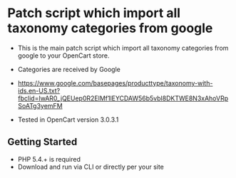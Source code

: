 # Patch script which import all taxonomy categories from google

- This is the main patch script which import all taxonomy categories from google to your OpenCart store. 

- Categories are received by Google 
- https://www.google.com/basepages/producttype/taxonomy-with-ids.en-US.txt?fbclid=IwAR0_jQEUep0R2ElMf1lEYCDAW56b5vbl8DKTWE8N3xAhoVRpSoATg3yemFM

- Tested in OpenCart version 3.0.3.1

## Getting Started

- PHP 5.4.+ is required
- Download and run via CLI or directly per your site

